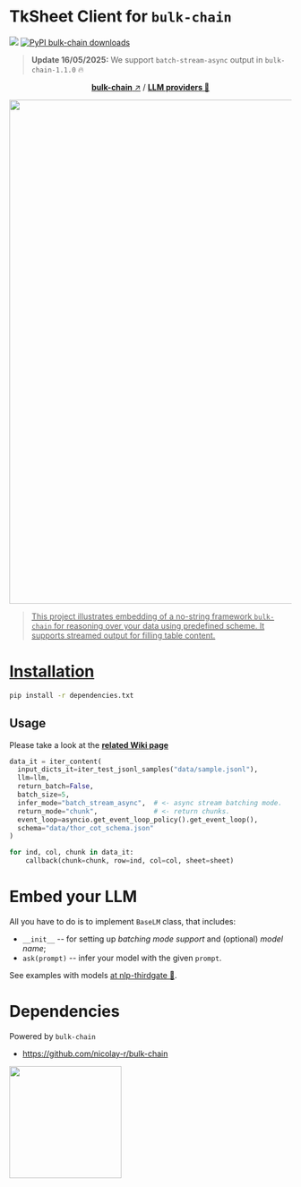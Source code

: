 # TkSheet Client for `bulk-chain`
![](https://img.shields.io/badge/Python-3.9-brightgreen.svg)
[![PyPI bulk-chain downloads](https://img.shields.io/pypi/dm/bulk-chain.svg)](https://pypistats.org/packages/bulk-chain)

> **Update 16/05/2025:** We support `batch-stream-async` output in `bulk-chain-1.1.0` 🔥

<p align="center">
  <a href="https://github.com/nicolay-r/bulk-chain"><b>bulk-chain</b> ↗️</a> /
  <a href="https://github.com/nicolay-r/nlp-thirdgate"><b>LLM providers 🌌</b>
</p>
<p align="center">
  <img src="https://github.com/user-attachments/assets/81e62b7b-a3cf-42ce-88cd-d648ffdf3b41" width="900" height="auto"/>
</p>

> This project illustrates embedding of a no-string framework `bulk-chain` for reasoning over your data using predefined scheme. 
It supports streamed output for filling table content.

# Installation

```bash
pip install -r dependencies.txt
```

## Usage

Please take a look at the [**related Wiki page**](https://github.com/nicolay-r/bulk-chain/wiki)

```python
data_it = iter_content(
  input_dicts_it=iter_test_jsonl_samples("data/sample.jsonl"),
  llm=llm,
  return_batch=False,
  batch_size=5,
  infer_mode="batch_stream_async",  # <- async stream batching mode.
  return_mode="chunk",              # <- return chunks.
  event_loop=asyncio.get_event_loop_policy().get_event_loop(),
  schema="data/thor_cot_schema.json"
)

for ind, col, chunk in data_it:
    callback(chunk=chunk, row=ind, col=col, sheet=sheet)
```


# Embed your LLM

All you have to do is to implement `BaseLM` class, that includes:
* `__init__` -- for setting up *batching mode support* and (optional) *model name*;
* `ask(prompt)` -- infer your model with the given `prompt`.

See examples with models [at nlp-thirdgate 🌌](https://github.com/nicolay-r/nlp-thirdgate).


# Dependencies
Powered by `bulk-chain`
* https://github.com/nicolay-r/bulk-chain

<img src="https://github.com/user-attachments/assets/dc17a0bf-3e6d-4331-897e-7c8eef55f139" width="200" height="auto"/>
